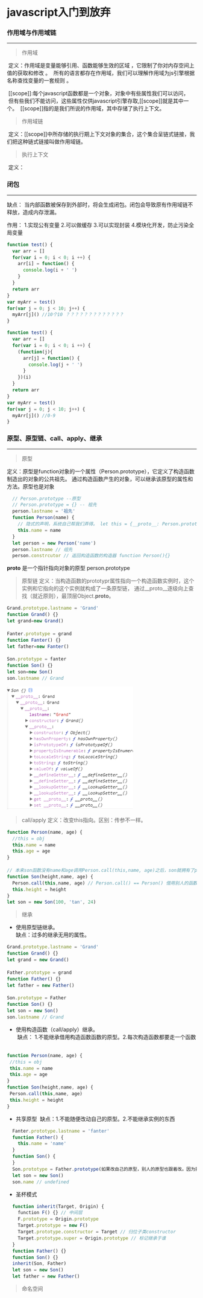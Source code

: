 # javascript入门到放弃  
### 作用域与作用域链
***

> 作用域  

  定义：作用域是变量能够引用、函数能够生效的区域 ，它限制了你对内存空间上值的获取和修改 。
  所有的语言都存在作用域，我们可以理解作用域为js引擎根据名称查找变量的一套规则 。
  
  [[scope]]:每个javascript函数都是一个对象，对象中有些属性我们可以访问，
  但有些我们不能访问，这些属性仅供javascript引擎存取,[[scope]]就是其中一个。
  [[scope]]指的是我们所说的作用域，其中存储了执行上下文。 
  
> 作用域链

  定义：[[scope]]中所存储的执行期上下文对象的集合，这个集合呈链式链接，我们把这种链式链接叫做作用域链。
  
> 执行上下文  

  定义：

### 闭包  
***

缺点： 当内部函数被保存到外部时，将会生成闭包。闭包会导致原有作用域链不释放，造成内存泄漏。

作用： 1.实现公有变量 2.可以做缓存 3.可以实现封装 4.模块化开发，防止污染全局变量  

```js
function test() {
  var arr = []
  for(var i = 0; i < 0; i ++) {
    arr[i] = function() {
      console.log(i + ' ')
    }
  }
  return arr
}
var myArr = test()
for(var j = 0; j < 10; j++) {
  myArr[j]() //10个10 ？？？？？？？？？？？？？
}
```

```js
function test() {
  var arr = []
  for(var i = 0; i < 0; i ++) {
    (function(j){
      arr[j] = function() {
        console.log(j + ' ')
      }
    })(i)
  }
  return arr
}
var myArr = test()
for(var j = 0; j < 10; j++) {
  myArr[j]() //0-9
}
```

### 原型、原型链、call、apply、继承  
***

> 原型

定义：原型是function对象的一个属性（Person.prototype），它定义了构造函数制造出的对象的公共祖先。
通过构造函数产生的对象，可以继承该原型的属性和方法。原型也是对象

```js
  // Person.prototype --原型
  // Person.prototype = {} -- 祖先
  person.lastname = '祖先'
  function Person(name) {
    // 隐式的声明，系统自己帮我们弄得。 let this = {__proto__: Person.prototype}
    this.name = name
  }
  let person = new Person('name')
  person.lastname // 组先
  person.constrcutor // 返回构造函数的构造器 function Person(){}
```
__proto__ 是一个指针指向对象的原型 person.prototype

> 原型链
定义：当构造函数的prototypr属性指向一个构造函数实例时，这个实例和它指向的这个实例就构成了一条原型链，
通过__proto__逐级向上查找（就近原则），最顶层Object.__proto__。

```js
Grand.prototype.lastname = 'Grand'
function Grand() {}
let grand=new Grand()

Fanter.prototype = grand
function Fanter() {}
let father=new Fanter()

Son.prototype = fanter
function Son() {}
let son=new Son()
son.lastname // Grand
```

![Alt text](原型链.png)

> call/apply
定义：改变this指向。区别：传参不一样。
```js
function Person(name, age) {
  //this = obj
  this.name = name
  this.age = age
}

// 本来son函数没有name和age调用Person.call(this,name, age)之后，son就拥有了person的功能
function Son(height,name, age) {
  Person.call(this,name, age) // Person.call() == Person() 借用别人的函数实现自己的功能 obj = {name:'tan',age:24,height:122}
  this.height = height
}
let son = new Son(100, 'tan', 24)
```
> 继承  
- 使用原型链继承。  
  缺点：过多的继承无用的属性。
 ```js
Grand.prototype.lastname = 'Grand'
function Grand() {}
let grand = new Grand()

Father.prototype = grand
function Father() {}
let father = new Father()

Son.prototype = Father
function Son() {}
let son = new Son()
son.lastname // Grand
 ```
- 使用构造函数（call/apply）继承。  
  缺点： 1.不能继承借用构造函数函数的原型。2.每次构造函数都要走一个函数  
 ```js
 function Person(name, age) {
  //this = obj
  this.name = name
  this.age = age
}
function Son(height,name, age) {
  Person.call(this,name, age)
  this.height = height
}
 ```
- 共享原型
  缺点：1.不能随便改动自己的原型。2.不能继承实例的东西
```js
  Fanter.prototype.lastname = 'fanter'
  function Father() {
    this.name = 'name'
  }
  function Son() {
  }
  Son.prototype = Father.prototype(如果改自己的原型，别人的原型也跟着改。因为指向同一个空间)
  let son = new Son()
  son.name // undefined
```
- 圣杯模式
```js
  function inherit(Target, Origin) {
    function F() {} // 中间层  
    F.prototype = Origin.prototype
    Target.prototype = new F()
    Target.prototype.constructor = Target // 归位子类constructor
    Target.prototype.super = Origin.prototype // 标记继承于谁
  }
  function Father() {}
  function Son() {}
  inherit(Son, Father)
  let son = new Son()
  let father = new Father()
```
> 命名空间
